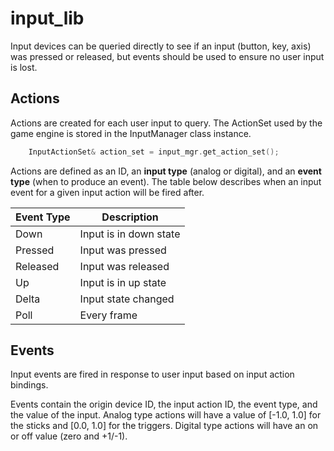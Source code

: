 # input_lib

Input devices can be queried directly to see if an input (button, key, axis) was
pressed or released, but events should be used to ensure no user input is lost.


## Actions

Actions are created for each user input to query. The ActionSet used by the game
engine is stored in the InputManager class instance.

```cpp
    InputActionSet& action_set = input_mgr.get_action_set();
```

Actions are defined as an ID, an **input type** (analog or digital), and an
**event type** (when to produce an event). The table below describes when
an input event for a given input action will be fired after.

| Event Type | Description            |
| ---------- | ---------------------- |
| Down       | Input is in down state |
| Pressed    | Input was pressed      |
| Released   | Input was released     |
| Up         | Input is in up state   |
| Delta      | Input state changed    |
| Poll       | Every frame            |


## Events

Input events are fired in response to user input based on input action
bindings.

Events contain the origin device ID, the input action ID, the event type,
and the value of the input. Analog type actions will have a value of
[-1.0, 1.0] for the sticks and [0.0, 1.0] for the triggers. Digital type actions
will have an on or off value (zero and +1/-1).
